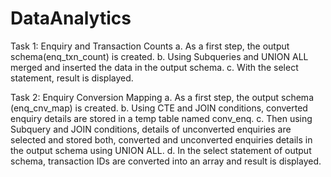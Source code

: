 # DataAnalytics
Task 1: Enquiry and Transaction Counts
a. As a first step, the output schema(enq_txn_count) is created.
b. Using Subqueries and UNION ALL merged and inserted the data in the output schema.
c. With the select statement, result is displayed.

Task 2: Enquiry Conversion Mapping
a. As a first step, the output schema (enq_cnv_map) is created.
b. Using CTE and JOIN conditions, converted enquiry details are stored in a temp table named conv_enq.
c. Then using Subquery and JOIN conditions, details of unconverted enquiries are selected and stored both, converted and unconverted enquiries details in the output schema using UNION ALL.
d. In the select statement of output schema, transaction IDs are converted into an array and result is displayed.
